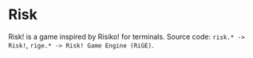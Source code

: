 # Risk
Risk! is a game inspired by Risiko! for terminals. Source code: `risk.* -> Risk!`, `rige.* -> Risk! Game Engine (RiGE)`.
